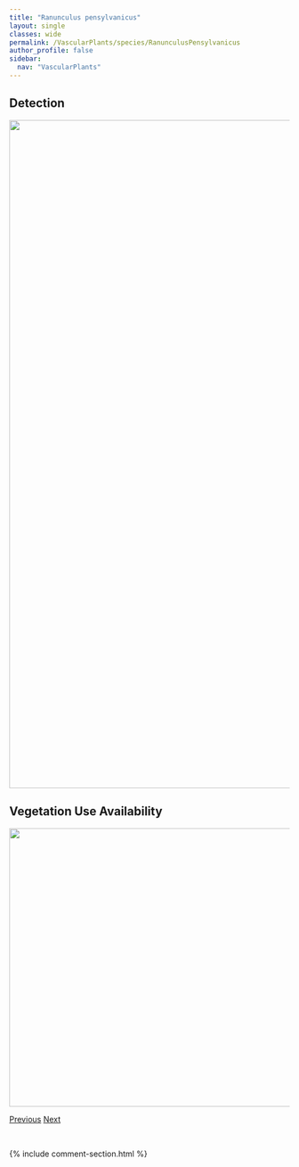 ```yaml
---
title: "Ranunculus pensylvanicus"
layout: single
classes: wide
permalink: /VascularPlants/species/RanunculusPensylvanicus
author_profile: false
sidebar:
  nav: "VascularPlants"
---
```


<h2>Detection</h2>

<a href="https://drive.google.com/uc?export=view&id=1C5AIXFOf7l86npYKSErOYbCvz0pr6Bx2">
<img src="https://drive.google.com/uc?export=view&id=1C5AIXFOf7l86npYKSErOYbCvz0pr6Bx2" height = "1200" width = "800">
</a>


<h2>Vegetation Use Availability</h2>

<a href="https://drive.google.com/uc?export=view&id=1Iu7yKTILaPkCMtCnpA4nYzMbP9pLqNt6">
<img src="https://drive.google.com/uc?export=view&id=1Iu7yKTILaPkCMtCnpA4nYzMbP9pLqNt6" height = "500" width = "1000">
</a>


<a href="/DevelopmentWebsite/VascularPlants/species/RanunculusMacounii" class="pagination--pager" title="Ranunculus macounii">Previous</a> <a href="/DevelopmentWebsite/VascularPlants/species/RanunculusRepens" class="pagination--pager" title="Ranunculus repens">Next</a>

<p>&nbsp;</p>

{% include comment-section.html %}
